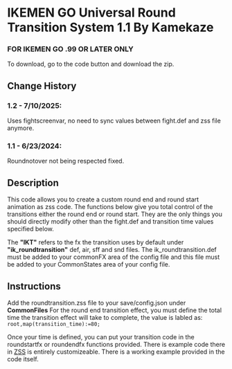 # IKEMEN GO Universal Round Transition System 1.1 By Kamekaze 


### FOR IKEMEN GO .99 OR LATER ONLY

To download, go to the code button and download the zip.

## Change History
### 1.2 - 7/10/2025:
Uses fightscreenvar, no need to sync values between fight.def and zss file anymore.

### 1.1 - 6/23/2024:
Roundnotover not being respected fixed.

## Description
This code allows you to create a custom round end and round start
animation as zss code. The functions below give you total control of the transitions
either the round end or round start. They are the only things you should directly
modify other than the fight.def and transition time values specified below.

The **"IKT"** refers to the fx the transition uses by default under 
**"ik_roundtransition"** def, air, sff and snd files. The ik_roundtransition.def must be added to your
commonFX area of the config file and this file must be added to your CommonStates area of your config file.

## Instructions
Add the roundtransition.zss file to your save/config.json under **CommonFiles**
For the round end transition effect, you must define the total time the transition effect will take to complete, the value is labled as:
``root,map(transition_time):=80;``

Once your time is defined, you can put your transition code in the roundstartfx or roundendfx functions provided. There is example code there in [ZSS](https://github.com/ikemen-engine/Ikemen-GO/wiki/ZSS) 
is entirely customizeable. There is a working example provided in the code itself.
